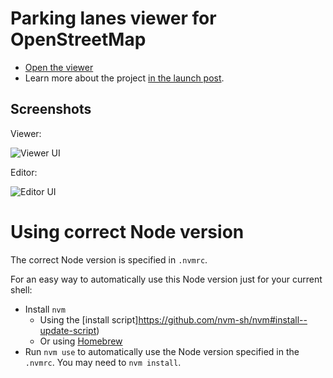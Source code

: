 # Parking lanes viewer for OpenStreetMap

- [Open the viewer](https://zlant.github.io/parking-lanes/#16/52.4751/13.4435)
- Learn more about the project [in the launch post](https://www.openstreetmap.org/user/acsd/diary/45026).

## Screenshots

Viewer: 

<img src="https://i.imgur.com/VwH7Hmh.png" alt="Viewer UI">

Editor:

<img src="https://i.imgur.com/e0vsqUQ.png" alt="Editor UI">


# Using correct Node version
The correct Node version is specified in `.nvmrc`.

For an easy way to automatically use this Node version just for your current shell:

- Install `nvm`
  - Using the [install script]https://github.com/nvm-sh/nvm#install--update-script)
  - Or using [Homebrew](https://formulae.brew.sh/formula/nvm)
- Run `nvm use` to automatically use the Node version specified in the `.nvmrc`. You may need to
  `nvm install`.

